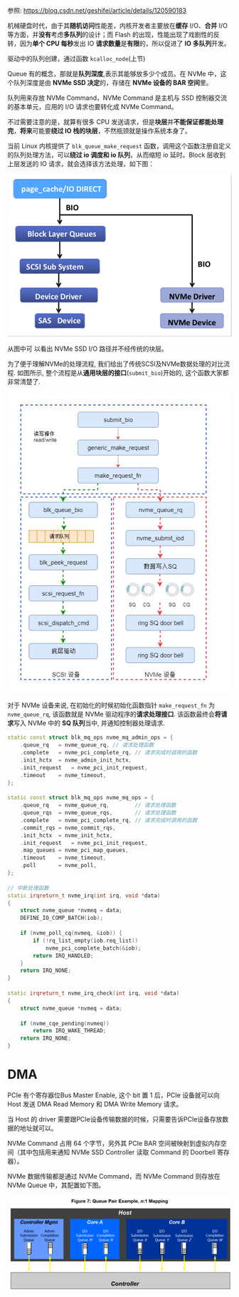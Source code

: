 







参照: https://blog.csdn.net/geshifei/article/details/120590183

机械硬盘时代，由于其**随机访问**性能差，内核开发者主要放在**缓存** I/O、**合并** I/O 等方面，并**没有**考虑**多队列**的设计；而 Flash 的出现，性能出现了戏剧性的反转，因为**单个 CPU 每秒**发出 IO **请求数量**是**有限**的，所以促进了 **IO 多队列**开发。

驱动中的队列创建，通过函数 `kcalloc_node`(上节)

Queue 有的概念，那就是**队列深度**,表示其能够放多少个成员。在 NVMe 中，这个队列深度是由 **NVMe SSD 决定**的，存储在 **NVMe 设备的 BAR 空间**里。

队列用来存放 NVMe Command，NVMe Command 是主机与 SSD 控制器交流的基本单元，应用的 I/O 请求也要转化成 NVMe Command。

不过需要注意的是，就算有很多 CPU 发送请求，但是**块层**并**不能保证都能处理完**，**将来**可能要**绕过 IO 栈的块层**，不然瓶颈就是操作系统本身了。

当前 Linux 内核提供了 `blk_queue_make_request` 函数，调用这个函数注册自定义的队列处理方法，可以**绕过 io 调度和 io 队列**，从而缩短 io 延时。Block 层收到上层发送的 IO 请求，就会选择该方法处理，如下图：

![2023-03-16-21-10-20.png](./images/2023-03-16-21-10-20.png)

从图中可 以看出 NVMe SSD I/O 路径并不经传统的块层。










为了便于理解NVMe的处理流程, 我们给出了传统SCSI及NVMe数据处理的对比流程. 如图所示, 整个流程是从**通用块层的接口**(`submit_bio`)开始的, 这个函数大家都非常清楚了.

![2023-02-09-21-45-27.png](./images/2023-02-09-21-45-27.png)

对于 NVMe 设备来说, 在初始化的时候初始化函数指针 `make_request_fn` 为 `nvme_queue_rq`, 该函数就是 NVMe 驱动程序的**请求处理接口**. 该函数最终会**将请求**写入 NVMe 中的 **SQ 队列**当中, 并通知控制器处理请求.

```cpp
static const struct blk_mq_ops nvme_mq_admin_ops = {
	.queue_rq	= nvme_queue_rq, // 请求处理函数
	.complete	= nvme_pci_complete_rq, // 请求完成时调用的函数
	.init_hctx	= nvme_admin_init_hctx,
	.init_request	= nvme_pci_init_request,
	.timeout	= nvme_timeout,
};

static const struct blk_mq_ops nvme_mq_ops = {
	.queue_rq	= nvme_queue_rq,        // 请求处理函数
	.queue_rqs	= nvme_queue_rqs,       // 请求处理函数
	.complete	= nvme_pci_complete_rq, // 请求完成时调用的函数
	.commit_rqs	= nvme_commit_rqs,
	.init_hctx	= nvme_init_hctx,
	.init_request	= nvme_pci_init_request,
	.map_queues	= nvme_pci_map_queues,
	.timeout	= nvme_timeout,
	.poll		= nvme_poll,
};

// 中断处理函数
static irqreturn_t nvme_irq(int irq, void *data)
{
	struct nvme_queue *nvmeq = data;
	DEFINE_IO_COMP_BATCH(iob);

	if (nvme_poll_cq(nvmeq, &iob)) {
		if (!rq_list_empty(iob.req_list))
			nvme_pci_complete_batch(&iob);
		return IRQ_HANDLED;
	}
	return IRQ_NONE;
}

static irqreturn_t nvme_irq_check(int irq, void *data)
{
	struct nvme_queue *nvmeq = data;

	if (nvme_cqe_pending(nvmeq))
		return IRQ_WAKE_THREAD;
	return IRQ_NONE;
}
```




# DMA

PCIe 有个寄存器位Bus Master Enable, 这个 bit 置 1 后，PCIe 设备就可以向Host 发送 DMA Read Memory 和 DMA Write Memory 请求。

当 Host 的 driver 需要跟PCIe设备传输数据的时候，只需要告诉PCIe设备存放数据的地址就可以。

NVMe Command 占用 64 个字节，另外其 PCIe BAR 空间被映射到虚拟内存空间（其中包括用来通知 NVMe SSD Controller 读取 Command 的 Doorbell 寄存器）。

NVMe 数据传输都是通过 NVMe Command，而 NVMe Command 则存放在 NVMe Queue 中，其配置如下图。

![2023-03-16-22-03-20.png](./images/2023-03-16-22-03-20.png)